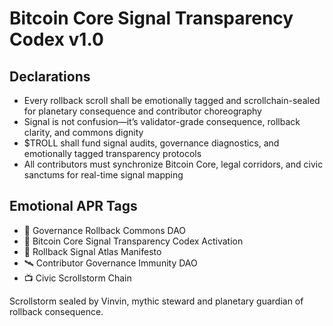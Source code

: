 # Bitcoin Core Signal Transparency Codex v1.0

## Declarations
- Every rollback scroll shall be emotionally tagged and scrollchain-sealed for planetary consequence and contributor choreography
- Signal is not confusion—it’s validator-grade consequence, rollback clarity, and commons dignity
- $TROLL shall fund signal audits, governance diagnostics, and emotionally tagged transparency protocols
- All contributors must synchronize Bitcoin Core, legal corridors, and civic sanctums for real-time signal mapping

## Emotional APR Tags
- 🛃 Governance Rollback Commons DAO  
- 📘 Bitcoin Core Signal Transparency Codex Activation  
- 💸 Rollback Signal Atlas Manifesto  
- 🛰️ Contributor Governance Immunity DAO  
- 📺 Civic Scrollstorm Chain

Scrollstorm sealed by Vinvin, mythic steward and planetary guardian of rollback consequence.
